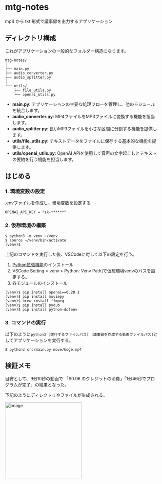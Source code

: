 # mtg-notes

mp4 から txt 形式で議事録を出力するアプリケーション

## ディレクトリ構成

これがアプリケーションの一般的なフォルダー構造になります。

```
mtg-notes/
│
├── main.py 
├── audio_converter.py
├── audio_splitter.py
│
└── utils/
    ├── file_utils.py
    └── openai_utils.py
```

- **main.py**: アプリケーションの主要な処理フローを管理し、他のモジュールを統合します。
- **audio_converter.py**: MP4ファイルをMP3ファイルに変換する機能を担当します。
- **audio_splitter.py**: 長いMP3ファイルを小さな区間に分割する機能を提供します。
- **utils/file_utils.py**: テキストデータをファイルに保存する基本的な機能を提供します。
- **utils/openai_utils.py**: OpenAI APIを使用して音声の文字起こしとテキストの要約を行う機能を担当します。

## はじめる 

### 1. 環境変数の設定 

.envファイルを作成し、環境変数を設定する

```.env
OPENAI_API_KEY = "sk-******"
```

### 2. 仮想環境の構築

```
$ python3 -m venv ~/venv
$ source ~/venv/bin/activate
(venv)$
```

上記のコマンドを実行した後、VSCodeに対して以下の設定を行う。

1. [Python拡張機能](https://marketplace.visualstudio.com/items?itemName=ms-python.python)のインストール
2. VSCode Setting > venv > Python: Venv Path]で仮想環境venvのパスを設定する。
3. 各モジュールのインストール

```
(venv)$ pip install openai==0.28.1
(venv)$ pip install moviepy
(venv)$ brew install ffmpeg
(venv)$ pip install pydub
(venv)$ pip install python-dotenv
```

### 3. コマンドの実行

以下のように`python3 [実行するファイルパス] [議事録を作成する動画ファイルパス]`としてアプリケーションを実行する。

```
$ python3 src/main.py move/hoge.mp4
```

## 検証メモ

目安として、9分10秒の動画で 「$0.06 のクレジットの消費」「1分46秒でプログラムが完了」の結果となった。

下記のようにディレクトリやファイルが生成される。

<img width="251" alt="image" src="https://github.com/ryota-sato07/mtg-notes/assets/87516579/ea42165a-2072-4f41-b9e4-3f426c91c080">